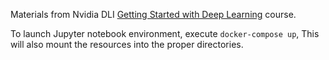 Materials from Nvidia DLI [Getting Started with Deep Learning](https://courses.nvidia.com/courses/course-v1:DLI+S-FX-01+V1/about) course.

To launch Jupyter notebook environment, execute `docker-compose up`, This will also mount the resources into the proper directories.